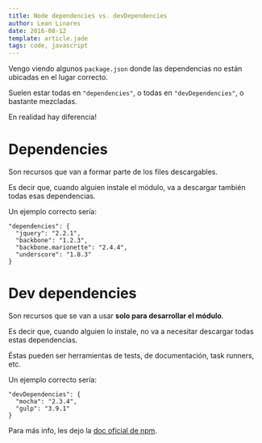 ```yaml
---
title: Node dependencies vs. devDependencies
author: Lean Linares
date: 2016-08-12
template: article.jade
tags: code, javascript
---
```


Vengo viendo algunos `package.json` donde las dependencias no están ubicadas en el lugar correcto.

Suelen estar todas en `"dependencies"`, o todas en `"devDependencies"`, o bastante mezcladas.

En realidad hay diferencia!

# Dependencies

Son recursos que van a formar parte de los files descargables.

Es decir que, cuando alguien instale el módulo, va a descargar también todas esas dependencias.

Un ejemplo correcto sería:

```
"dependencies": {
  "jquery": "2.2.1",
  "backbone": "1.2.3",
  "backbone.marionette": "2.4.4",
  "underscore": "1.8.3"
}
```

# Dev dependencies

Son recursos que se van a usar **solo para desarrollar el módulo**.

Es decir que, cuando alguien lo instale, no va a necesitar descargar todas estas dependencias.

Éstas pueden ser herramientas de tests, de documentación, task runners, etc.

Un ejemplo correcto sería:

```
"devDependencies": {
  "mocha": "2.3.4",
  "gulp": "3.9.1"
}
```

Para más info, les dejo la [doc oficial de npm](https://docs.npmjs.com/files/package.json#dependencies).
